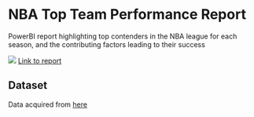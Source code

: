 # NBA Top Team Performance Report
PowerBI report highlighting top contenders in the NBA league for each season, and the contributing factors leading to their success

![](https://github.com/alexquan12/NBA_TeamPerformance/blob/main/Screenshot%20of%20Report.JPG)
[Link to report](https://app.powerbi.com/view?r=eyJrIjoiYzdjYjVlYmMtYTUxZC00MDVhLWJjOGMtNzQxZTJlZTBmZjI2IiwidCI6IjhhZWI3ZGU3LTdhNDEtNDI0Yy05NGIwLTJlMGNkMGNmM2Q3MiJ9)

## Dataset

Data acquired from [here](https://www.kaggle.com/nathanlauga/nba-games?select=games.csv&fbclid=IwAR1MrVfkb3uzELqRYmHwzEqPJzOqWx93wtzouIgEJaRok_rXWwFBfV645jM)
